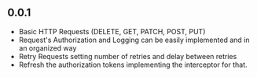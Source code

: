 ## 0.0.1

* Basic HTTP Requests (DELETE, GET, PATCH, POST, PUT)
* Request's Authorization and Logging can be easily implemented and in an organized way
* Retry Requests setting number of retries and delay between retries
* Refresh the authorization tokens implementing the interceptor for that.
